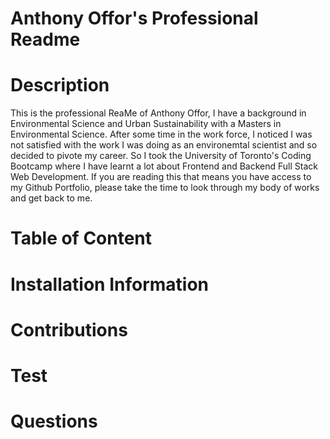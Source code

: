 # Anthony Offor's Professional Readme 

# Description
This is the professional ReaMe of Anthony Offor, I have a background in Environmental Science and Urban Sustainability with a Masters in Environmental Science. After some time in the work force, I noticed I was not satisfied with the work I was doing as an environemtal scientist and so decided to pivote my career. So I took the University of Toronto's Coding Bootcamp where I have learnt a lot about Frontend and Backend Full Stack Web Development. If you are reading this that means you have access to my Github Portfolio, please take the time to look through my body of works and get back to me.

# Table of Content


# Installation Information

# Contributions

# Test 

# Questions
